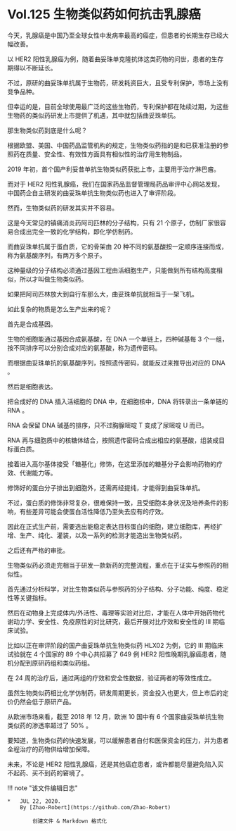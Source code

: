 
# Vol.125 生物类似药如何抗击乳腺癌

今天，乳腺癌是中国乃至全球女性中发病率最高的癌症，但患者的长期生存已经大幅改善。





以 HER2 阳性乳腺癌为例，随着曲妥珠单克隆抗体这类药物的问世，患者的生存期得以不断延长。



不过，原研的曲妥珠单抗属于生物药，研发耗资巨大，且受专利保护，市场上没有竞争品种。

但幸运的是，目前全球使用最广泛的这些生物药，专利保护都在陆续过期，为这些生物药的类似药研发上市提供了机遇，其中就包括曲妥珠单抗。



那生物类似药到底是什么呢？

根据欧盟、美国、中国药品监管机构的规定，生物类似药指的是和已获准注册的参照药在质量、安全性、有效性方面具有相似性的治疗用生物制品。





2019 年初，首个国产利妥昔单抗生物类似药获批上市，主要用于治疗淋巴瘤。





而对于 HER2 阳性乳腺癌，我们在国家药品监督管理局药品审评中心网站发现，中国药企自主研发的曲妥珠单抗生物类似药也进入了审评阶段。



然而，生物类似药的研发其实并不容易。

这是今天常见的镇痛消炎药阿司匹林的分子结构，只有 21 个原子，仿制厂家很容易合成出完全一致的化学结构，即化学仿制药。



而曲妥珠单抗属于蛋白质，它的骨架由 20 种不同的氨基酸按一定顺序连接而成，称为氨基酸序列，有两万多个原子。

这种量级的分子结构必须通过基因工程由活细胞生产，只能做到所有结构高度相似，所以才叫做生物类似药。



如果把阿司匹林放大到自行车那么大，曲妥珠单抗就相当于一架飞机。



如此复杂的物质是怎么生产出来的呢？

首先是合成基因。



生物的细胞能通过基因合成氨基酸，在 DNA 一个单链上，四种碱基每 3 个一组，按不同排序可以分别合成对应的氨基酸，称为遗传密码。



而根据曲妥珠单抗的氨基酸序列，按照遗传密码，就能反过来推导出对应的 DNA 。

然后是细胞表达。



把合成好的 DNA 插入活细胞的 DNA 中，在细胞核中，DNA 将转录出一条单链的 RNA 。

RNA 会保留 DNA 碱基的排序，只不过胸腺嘧啶 T 变成了尿嘧啶 U 而已。



RNA 再与细胞质中的核糖体结合，按照遗传密码合成出相应的氨基酸，组装成目标蛋白质。



接着进入高尔基体接受「糖基化」修饰，在这里添加的糖基分子会影响药物的疗效、代谢能力等。



修饰好的蛋白分子排出到细胞外，还需再经提纯，才能得到曲妥珠单抗。

不过，蛋白质的修饰非常复杂，很难保持一致，且受细胞本身状况及培养条件的影响，有些差异可能会使蛋白活性降低乃至失去应有的疗效。


 
因此在正式生产前，需要选出能稳定表达目标蛋白的细胞，建立细胞库，再经扩增、生产、纯化、灌装，以及一系列的检测才能造出生物类似药。



之后还有严格的审批。

生物类似药必须走完相当于研发一款新药的完整流程，重点在于证实与参照药的相似性。



首先通过分析科学，对比生物类似药与参照药的分子结构、分子功能、纯度、稳定性等关键指标。


 
然后在动物身上完成体内/外活性、毒理等实验对比后，才能在人体中开始药物代谢动力学、安全性、免疫原性的对比研究，最后开展对比疗效和安全性的 III 期临床试验。



比如以正在审评阶段的国产曲妥珠单抗生物类似药 HLX02 为例，它的 III 期临床试验就在 4 个国家的 89 个中心共招募了 649 例 HER2 阳性晚期乳腺癌患者，随机分配到原研药组和类似药组。



在 24 周的治疗后，通过两组的疗效和安全性数据，验证两者的等效性成立。

虽然生物类似药相比化学仿制药，研发周期更长，资金投入也更大，但上市后的定价仍然会低于原研产品。



从欧洲市场来看，截至 2018 年 12 月，欧洲 10 国中有 6 个国家曲妥珠单抗生物类似药的渗透率超过了 50% 。



要知道，生物类似药的快速发展，可以缓解患者自付和医保资金的压力，并为患者全程治疗的药物供给增加保障。



未来，不论是 HER2 阳性乳腺癌，还是其他癌症患者，或许都能尽量避免陷入买不起药、买不到药的窘境了。

!!! note "该文件编辑日志"

	* 	JUL 22, 2020.
		By [Zhao-Robert](https://github.com/Zhao-Robert)
	
			创建文件 & Markdown 格式化
